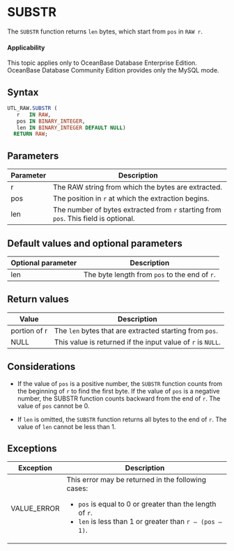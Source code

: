 # SUBSTR

The `SUBSTR` function returns `len` bytes, which start from `pos` in `RAW r`.

  <main id="notice" >
    <h4>Applicability</h4>
    <p>This topic applies only to OceanBase Database Enterprise Edition. OceanBase Database Community Edition provides only the MySQL mode. </p>
  </main>

## Syntax

```sql
UTL_RAW.SUBSTR (
   r   IN RAW,
   pos IN BINARY_INTEGER,
   len IN BINARY_INTEGER DEFAULT NULL)
  RETURN RAW;
```



## Parameters

| **Parameter** | **Description** |
|--------|------------------------------------------|
| r | The RAW string from which the bytes are extracted.  |
| pos | The position in `r` at which the extraction begins.  |
| len | The number of bytes extracted from `r` starting from `pos`. This field is optional.  |



## Default values and optional parameters

| **Optional parameter** | **Description** |
|----------|----------------------|
| len | The byte length from `pos` to the end of `r`.  |



## Return values

| **Value** | **Description** |
|--------------|-----------------------------|
| portion of r | The `len` bytes that are extracted starting from `pos`.  |
| NULL | This value is returned if the input value of `r` is `NULL`.  |



## Considerations

* If the value of `pos` is a positive number, the `SUBSTR` function counts from the beginning of `r` to find the first byte.  If the value of `pos` is a negative number, the SUBSTR function counts backward from the end of `r`. The value of `pos` cannot be 0.

* If `len` is omitted, the `SUBSTR` function returns all bytes to the end of `r`. The value of `len` cannot be less than 1.


## Exceptions


| **Exception** | **Description** |
|-------------|-----------------------------|
| VALUE_ERROR | This error may be returned in the following cases: <ul><li> `pos` is equal to 0 or greater than the length of `r`. </li> <li> `len` is less than 1 or greater than `r – (pos – 1)`. </li></ul> |



